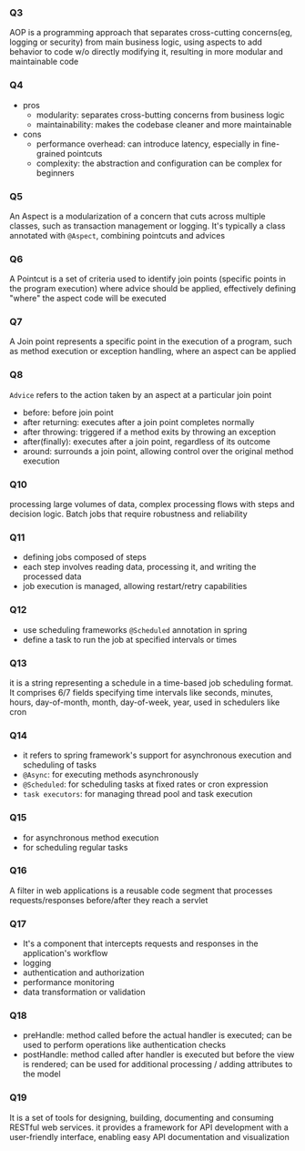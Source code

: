 ### Q3
AOP is a programming approach that separates cross-cutting concerns(eg, logging or security) from main business logic, using aspects to add behavior to code w/o directly modifying it, resulting in more modular and maintainable code
### Q4
- pros
  - modularity: separates cross-butting concerns from business logic
  - maintainability: makes the codebase cleaner and more maintainable
- cons
  - performance overhead: can introduce latency, especially in fine-grained pointcuts
  - complexity: the abstraction and configuration can be complex for beginners
### Q5
An Aspect is a modularization of a concern that cuts across multiple classes, such as transaction management or logging. It's typically a class annotated with `@Aspect`, combining pointcuts and advices
### Q6
A Pointcut is a set of criteria used to identify join points (specific points in the program execution) where advice should be applied, effectively defining "where" the aspect code will be executed
### Q7
A Join point represents a specific point in the execution of a program, such as method execution or exception handling, where an aspect can be applied
### Q8
`Advice` refers to the action taken by an aspect at a particular join point
- before: before join point
- after returning: executes after a join point completes normally
- after throwing: triggered if a method exits by throwing an exception
- after(finally): executes after a join point, regardless of its outcome
- around: surrounds a join point, allowing control over the original method execution
### Q10
processing large volumes of data, complex processing flows with steps and decision logic. Batch jobs that require robustness and reliability
### Q11
- defining jobs composed of steps
- each step involves reading data, processing it, and writing the processed data
- job execution is managed, allowing restart/retry capabilities
### Q12
- use scheduling frameworks `@Scheduled` annotation in spring
- define a task to run the job at specified intervals or times
### Q13
it is a string representing a schedule in a time-based job scheduling format. It comprises 6/7 fields specifying time intervals like seconds, minutes, hours, day-of-month, month, day-of-week, year, used in schedulers like cron
### Q14
- it refers to spring framework's support for asynchronous execution and scheduling of tasks
- `@Async`: for executing methods asynchronously
- `@Scheduled`: for scheduling tasks at fixed rates or cron expression
- `task executors`: for managing thread pool and task execution
### Q15
- for asynchronous method execution
- for scheduling regular tasks
### Q16
A filter in web applications is a reusable code segment that processes requests/responses before/after they reach a servlet
### Q17
- It's a component that intercepts requests and responses in the application's workflow
- logging
- authentication and authorization
- performance monitoring
- data transformation or validation
### Q18
- preHandle: method called before the actual handler is executed; can be used to perform operations like authentication checks
- postHandle: method called after handler is executed but before the view is rendered; can be used for additional processing / adding attributes to the model
### Q19
It is a set of tools for designing, building, documenting and consuming RESTful web services. it provides a framework for API development with a user-friendly interface, enabling easy API documentation and visualization
